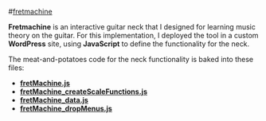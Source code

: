 #[fretmachine](http://fretmachine.com)

**Fretmachine** is an interactive guitar neck that I designed for learning music theory on the guitar. For this implementation, I deployed the tool in a custom **WordPress** site, using **JavaScript** to define the functionality for the neck.

The meat-and-potatoes code for the neck functionality is baked into these files:
- **[fretMachine.js](wp-content/themes/accesspress-staple/js/fretMachine.js)**
- **[fretMachine_createScaleFunctions.js](wp-content/themes/accesspress-staple/js/fretMachine_createScaleFunctions.js)**
- **[fretMachine_data.js](wp-content/themes/accesspress-staple/js/fretMachine_data.js)**
- **[fretMachine_dropMenus.js](wp-content/themes/accesspress-staple/js/fretMachine_dropMenus.js)**

